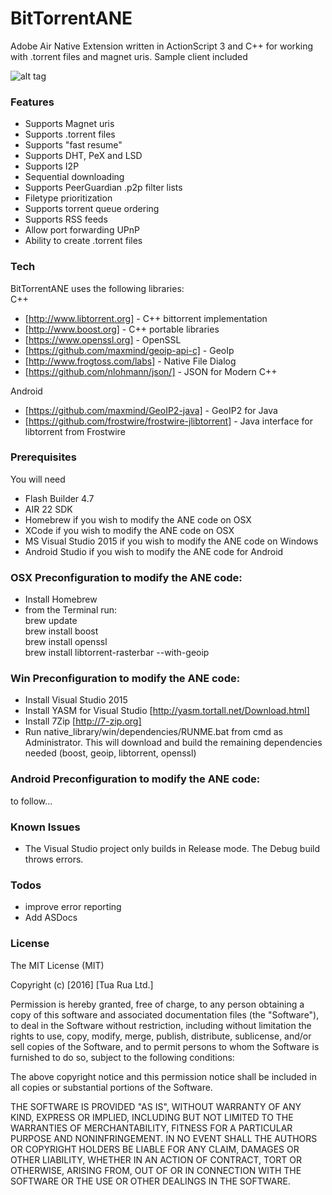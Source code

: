 # BitTorrentANE

Adobe Air Native Extension written in ActionScript 3 and C++ for working with .torrent files and magnet uris.
Sample client included

![alt tag](https://raw.githubusercontent.com/tuarua/BitTorrentANE/master/screenshots/screen-shot-1.PNG)

### Features
 - Supports Magnet uris
 - Supports .torrent files
 - Supports "fast resume"
 - Supports DHT, PeX and LSD
 - Supports I2P
 - Sequential downloading
 - Supports PeerGuardian .p2p filter lists
 - Filetype prioritization
 - Supports torrent queue ordering
 - Supports RSS feeds
 - Allow port forwarding UPnP
 - Ability to create .torrent files

### Tech

BitTorrentANE uses the following libraries:  
C++  
* [http://www.libtorrent.org] - C++ bittorrent implementation  
* [http://www.boost.org] - C++ portable libraries
* [https://www.openssl.org] - OpenSSL
* [https://github.com/maxmind/geoip-api-c] - GeoIp
* [http://www.frogtoss.com/labs] - Native File Dialog
* [https://github.com/nlohmann/json/] - JSON for Modern C++

Android 
* [https://github.com/maxmind/GeoIP2-java] - GeoIP2 for Java
* [https://github.com/frostwire/frostwire-jlibtorrent] - Java interface for libtorrent from Frostwire

### Prerequisites

You will need
 
 - Flash Builder 4.7
 - AIR 22 SDK
 - Homebrew if you wish to modify the ANE code on OSX
 - XCode if you wish to modify the ANE code on OSX
 - MS Visual Studio 2015 if you wish to modify the ANE code on Windows
 - Android Studio if you wish to modify the ANE code for Android


### OSX Preconfiguration to modify the ANE code:
 - Install Homebrew
 - from the Terminal run:  
    brew update  
    brew install boost  
    brew install openssl  
    brew install libtorrent-rasterbar --with-geoip  

### Win Preconfiguration to modify the ANE code:
 - Install Visual Studio 2015
 - Install YASM for Visual Studio [http://yasm.tortall.net/Download.html]
 - Install 7Zip [http://7-zip.org]
 - Run native_library/win/dependencies/RUNME.bat from cmd as Administrator.
This will download and build the remaining dependencies needed (boost, geoip, libtorrent, openssl)

### Android Preconfiguration to modify the ANE code:
to follow...

### Known Issues
 - The Visual Studio project only builds in Release mode. The Debug build throws errors.
 
### Todos
 - improve error reporting
 - Add ASDocs

### License

The MIT License (MIT)

Copyright (c) [2016] [Tua Rua Ltd.]

Permission is hereby granted, free of charge, to any person obtaining a copy
of this software and associated documentation files (the "Software"), to deal
in the Software without restriction, including without limitation the rights
to use, copy, modify, merge, publish, distribute, sublicense, and/or sell
copies of the Software, and to permit persons to whom the Software is
furnished to do so, subject to the following conditions:

The above copyright notice and this permission notice shall be included in all
copies or substantial portions of the Software.

THE SOFTWARE IS PROVIDED "AS IS", WITHOUT WARRANTY OF ANY KIND, EXPRESS OR
IMPLIED, INCLUDING BUT NOT LIMITED TO THE WARRANTIES OF MERCHANTABILITY,
FITNESS FOR A PARTICULAR PURPOSE AND NONINFRINGEMENT. IN NO EVENT SHALL THE
AUTHORS OR COPYRIGHT HOLDERS BE LIABLE FOR ANY CLAIM, DAMAGES OR OTHER
LIABILITY, WHETHER IN AN ACTION OF CONTRACT, TORT OR OTHERWISE, ARISING FROM,
OUT OF OR IN CONNECTION WITH THE SOFTWARE OR THE USE OR OTHER DEALINGS IN THE
SOFTWARE.
